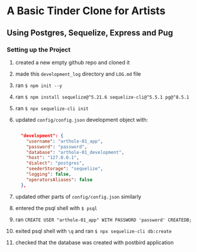 # A Basic Tinder Clone for Artists

## Using Postgres, Sequelize, Express and Pug

### Setting up the Project

  1. created a new empty github repo and cloned it

  2. made this `development_log` directory and `LOG.md` file

  3. ran `$ npm init --y`

  4. ran `$ npm install sequelize@^5.21.6 sequelize-cli@^5.5.1 pg@^8.5.1`

  5. ran `$ npx sequelize-cli init`

  6. updated `config/config.json` development object with:

      ```json

        "development": {
          "username": "arthole-01_app",
          "password": "password",
          "database": "arthole-01_development",
          "host": "127.0.0.1",
          "dialect": "postgres",
          "seederStorage": "sequelize",
          "logging": false,
          "operatorsAliases": false
        },

      ```

  7. updated other parts of `config/config.json` similarly

  8. entered the psql shell with `$ psql`

  9. ran `CREATE USER "arthole-01_app" WITH PASSWORD 'password' CREATEDB;`

  10. exited psql shell with `\q` and ran `$ npx sequelize-cli db:create`

  11. checked that the database was created with postbird application

